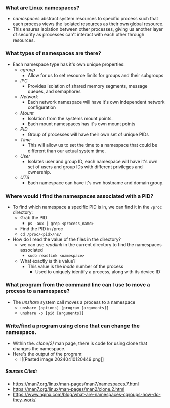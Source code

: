 ### What are Linux namespaces?  
- *namespaces* abstract system resources to specific process such that each process views the isolated resources as their own global resource.
- This ensures isolation between other processes, giving us another layer of security as processes can't interact with each other through resources.
### What types of namespaces are there?  
- Each namespace type has it's own unique properties:
	- *cgroup*
		- Allow for us to set resource limits for groups and their subgroups
	- *IPC*
		- Provides isolation of shared memory segments, message queues, and semaphores
	- *Network*
		- Each network namespace will have it's own independent network configuration
	- *Mount*
		- Isolation from the systems mount points.
		- Each mount namespaces has it's own mount points
	- *PID*
		- Group of processes will have their own set of unique PIDs
	- *Time*
		- This will allow us to set the time to a namespace that could be different than our actual system time.
	- *User*
		- Isolates user and group ID, each namespace will have it's own set of users and group IDs with different privileges and ownership. 
	- *UTS*
		- Each namespace can have it's own hostname and domain group. 
### Where would I find the namespaces associated with a PID?  
- To find which namespace a specific PID is in, we can find it in the `/proc` directory:
	- Grab the PID
		- `ps -aux | grep <process_name>`
	- Find the PID in /proc
	- `cd /proc/<pid>/ns/`
- How do I read the value of the files in the directory?  
	- we can use *readlink*  in the current directory to find the namespaces associated
		- `sudo readlink <namespace>`
	- What exactly is this value?  
		- This value is the *inode* number of the process
			- Used to uniquely identify a process, along with its device ID
### What program from the command line can I use to move a process to a namespace?  
- The *unshare* system call moves a process to a namespace
	- `unshare [options] [program [arguments]]`
	- `unshare -p [pid [argunents]]`
### Write/find a program using clone that can change the namespace.
- Within the. *clone(2)* man page, there is code for using clone that changes the namespace.
- Here's the output of the program:
	- ![[Pasted image 20240410120449.png]]

##### Sources Cited:
- https://man7.org/linux/man-pages/man7/namespaces.7.html
- https://man7.org/linux/man-pages/man2/clone.2.html
- https://www.nginx.com/blog/what-are-namespaces-cgroups-how-do-they-work/
